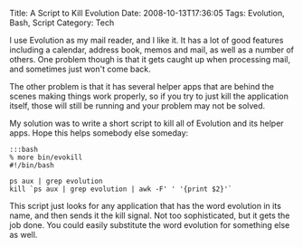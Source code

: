 Title: A Script to Kill Evolution
Date: 2008-10-13T17:36:05
Tags: Evolution, Bash, Script
Category: Tech


I use Evolution as my mail reader, and I like it. It has a lot of good features including a calendar, address book, memos and mail, as well as a number of others. One problem though is that it gets caught up when processing mail, and sometimes just won't come back.

The other problem is that it has several helper apps that are behind the scenes making things work properly, so if you try to just kill the application itself, those will still be running and your problem may not be solved.

My solution was to write a short script to kill all of Evolution and its helper apps. Hope this helps somebody else someday:

    :::bash
    % more bin/evokill 
    #!/bin/bash
    
    ps aux | grep evolution
    kill `ps aux | grep evolution | awk -F' ' '{print $2}'`

This script just looks for any application that has the word evolution in its name, and then sends it the kill signal. Not too sophisticated, but it gets the job done. You could easily substitute the word evolution for something else as well.
